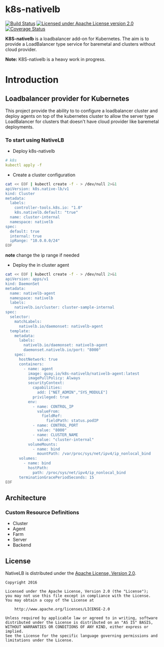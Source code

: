 # k8s-nativelb

[![Build Status](https://travis-ci.org/k8s-nativelb/k8s-nativelb.svg?branch=master)](https://travis-ci.org/k8s-nativelb/k8s-nativelb)
[![Licensed under Apache License version 2.0](https://img.shields.io/github/license/k8s-nativelb/k8s-nativelb.svg)](https://www.apache.org/licenses/LICENSE-2.0)
[![Coverage Status](https://coveralls.io/repos/github/k8s-nativelb/k8s-nativelb/badge.svg?branch=master)](https://coveralls.io/github/k8s-nativelb/k8s-nativelb?branch=master)

**K8S-nativelb** is a loadbalancer add-on for Kubernetes. 
The aim is to provide a LoadBalancer type service for baremetal and clusters without cloud provider.

**Note:** K8S-nativelb is a heavy work in progress.

# Introduction

## Loadbalancer provider for Kubernetes

This project provide the ability to to configure a loadbalancer cluster and deploy agents on top of the kubernetes cluster
to allow the server type LoadBalancer for clusters that doesn't have cloud provider like baremetal deployments.

 
### To start using NativeLB
 

* Deploy k8s-nativelb

 ```yaml
# k8s
kubectl apply -f  
```

* Create a cluster configuration
```bash
cat << EOF | kubectl create -f - > /dev/null 2>&1
apiVersion: k8s.native-lb/v1
kind: Cluster
metadata:
  labels:
    controller-tools.k8s.io: "1.0"
    k8s.nativelb.default: "true"
  name: cluster-internal
  namespace: nativelb
spec:
  default: true
  internal: true
  ipRange: "10.0.0.0/24"
EOF
```

**note** change the ip range if needed

* Deploy the in cluster agent
```bash
cat << EOF | kubectl create -f - > /dev/null 2>&1
apiVersion: apps/v1
kind: DaemonSet
metadata:
  name: nativelb-agent
  namespace: nativelb
  labels:
    nativelb.io/cluster: cluster-sample-internal
spec:
  selector:
    matchLabels:
      nativelb.io/daemonset: nativelb-agent
  template:
    metadata:
      labels:
        nativelb.io/daemonset: nativelb-agent
        daemonset.nativelb.io/port: "8000"
    spec:
      hostNetwork: true
      containers:
        - name: agent
          image: quay.io/k8s-nativelb/nativelb-agent:latest
          imagePullPolicy: Always
          securityContext:
            capabilities:
              add: ["NET_ADMIN","SYS_MODULE"]
            privileged: true
          env:
            - name: CONTROL_IP
              valueFrom:
                fieldRef:
                  fieldPath: status.podIP
            - name: CONTROL_PORT
              value: "8000"
            - name: CLUSTER_NAME
              value: "cluster-internal"
          volumeMounts:
            - name: bind
              mountPath: /var/proc/sys/net/ipv4/ip_nonlocal_bind
      volumes:
        - name: bind
          hostPath:
            path: /proc/sys/net/ipv4/ip_nonlocal_bind
      terminationGracePeriodSeconds: 15
EOF
```


## Architecture

### Custom Resource Definitions
 * Cluster
 * Agent
 * Farm
 * Server
 * Backend

## License

NativeLB is distributed under the
[Apache License, Version 2.0](http://www.apache.org/licenses/LICENSE-2.0.txt).

    Copyright 2016

    Licensed under the Apache License, Version 2.0 (the "License");
    you may not use this file except in compliance with the License.
    You may obtain a copy of the License at

        http://www.apache.org/licenses/LICENSE-2.0

    Unless required by applicable law or agreed to in writing, software
    distributed under the License is distributed on an "AS IS" BASIS,
    WITHOUT WARRANTIES OR CONDITIONS OF ANY KIND, either express or implied.
    See the License for the specific language governing permissions and
    limitations under the License.
    
[//]: # (Reference links)
    [k8s]: https://kubernetes.io
    [crd]: https://kubernetes.io/docs/tasks/access-kubernetes-api/extend-api-custom-resource-definitions/
